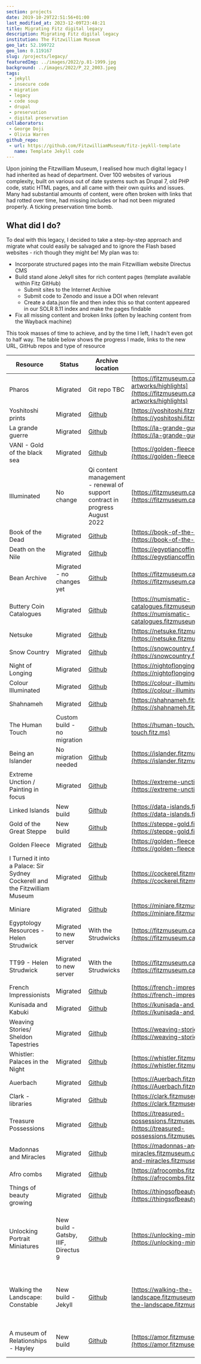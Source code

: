 ```yaml
---
section: projects
date: 2019-10-29T22:51:56+01:00
last_modified_at: 2023-12-09T23:48:21
title: Migrating Fitz digital legacy
description: Migrating Fitz digital legacy
institution: The Fitzwilliam Museum
geo_lat: 52.199722
geo_lon: 0.119167
slug: /projects/legacy/
featuredImg: ../images/2022/p.81-1999.jpg
background: ../images/2022/P_22_2003.jpeg
tags:
 - jekyll
 - insecure code
 - migration 
 - legacy 
 - code soup
 - drupal 
 - preservation
 - digital preservation
collaborators:
 - George Doji
 - Olivia Warren
github_repo: 
 - url: https://github.com/FitzwilliamMuseum/fitz-jeykll-template
   name: Template Jekyll code
---
```

Upon joining the Fitzwilliam Museum, I realised how much digital legacy I had inherited as head of department. 
Over 100 websites of various complexity, built on various out of date systems such as Drupal 7, old PHP code, static 
HTML pages, and all came with their own quirks and issues. Many had substantial amounts of content, were often broken with links 
that had rotted over time, had missing includes or had not been migrated properly. A ticking preservation time bomb.

## What did I do? 

To deal with this legacy, I decided to take a step-by-step approach and migrate what could easily be salvaged and
to ignore the Flash based websites - rich though they might be! My plan was to:

* Incorporate structured pages into the main Fitzwilliam website Directus CMS
* Build stand alone Jekyll sites for rich content pages (template available within Fitz GitHub)
  * Submit sites to the Internet Archive
  * Submit code to Zenodo and issue a DOI when relevant
  * Create a data.json file and then index this so that content appeared in our SOLR 8.11 index and make the pages findable
* Fix all missing content and broken links (often by leaching content from the Wayback machine)

This took masses of time to achieve, and by the time I left, I hadn't even got to half way. The table
below shows the progress I made, links to the new URL, GitHub repos and type of resource

| Resource                                                                   | Status                               | Archive location                                                              | New URL                                                                                                                      | Site type                                                                | Redirects in place                                                     | Type                |
|----------------------------------------------------------------------------|--------------------------------------|-------------------------------------------------------------------------------|------------------------------------------------------------------------------------------------------------------------------|--------------------------------------------------------------------------|------------------------------------------------------------------------|---------------------|
| Pharos                                                                     | Migrated                             | Git repo TBC                                                                  | [https://fitzmuseum.cam.ac.uk/objects-and-artworks/highlights](https://fitzmuseum.cam.ac.uk/objects-and-artworks/highlights) | CMS incorporated                                                         | Yes - 301 redirect                                                     | object focused      |
| Yoshitoshi prints                                                          | Migrated                             | [Github](https://github.com/FitzwilliamMuseum/yoshitoshi)                     | [https://yoshitoshi.fitzmuseum.cam.ac.uk](https://yoshitoshi.fitzmuseum.cam.ac.uk)                                           | Jekyll                                                                   | Yes - 301 redirect                                                     | exhibition          |
| La grande guerre                                                           | Migrated                             | [Github](https://fitzwilliammuseum.github.io/la-grande-guerre)                | [https://la-grande-guerre.fitzmuseum.cam.ac.uk](https://la-grande-guerre.fitzmuseum.cam.ac.uk)                               | Jekyll                                                                   | Yes - 301 redirect                                                     | exhibition          |
| VANI - Gold of the black sea                                               | Migrated                             | [Github](https://fitzwilliammuseum.github.io/golden-fleece)                   | [https://golden-fleece.fitzmuseum.cam.ac.uk](https://golden-fleece.fitzmuseum.cam.ac.uk)                                     | Jekyll                                                                   | Yes - 301 redirect                                                     | exhibition          |
| Illuminated                                                                | No change                            | Qi content management - renewal of support contract in progress August 2022   | [https://fitzmuseum.cam.ac.uk/illuminated](https://fitzmuseum.cam.ac.uk/illuminated)                                         | Qi                                                                       | Yes - proxy                                                            | exhibition/research |
| Book of the Dead                                                           | Migrated                             | [Github](https://github.com/FitzwilliamMuseum/book-of-the-dead)               | [https://book-of-the-dead.fitzmuseum.cam.ac.uk](https://book-of-the-dead.fitzmuseum.cam.ac.uk)                               | Jekyll                                                                   | Yes - 301 redirect                                                     | exhibition          |
| Death on the Nile                                                          | Migrated                             | [Github](https://github.com/FitzwilliamMuseum/egyptiancoffins)                | [https://egyptiancoffins.org/death-on-the-nile](https://egyptiancoffins.org/death-on-the-nile)                               | Jekyll                                                                   | Yes - 301 redirect                                                     | exhibition          |
| Bean Archive                                                               | Migrated - no changes yet            | [Github](https://github.com/FitzwilliamMuseum/beanarchive)                    | [https://fitzmuseum.cam.ac.uk/beanarchive](https://fitzmuseum.cam.ac.uk/beanarchive)                                         | HTML SOUP                                                                | Yes - 301 redirect                                                     | research            |
| Buttery Coin Catalogues                                                    | Migrated                             | [Github](https://github.com/FitzwilliamMuseum/numismatic-catalogues)          | [https://numismatic-catalogues.fitzmuseum.cam.ac.uk](https://numismatic-catalogues.fitzmuseum.cam.ac.uk)                     | Jekyll                                                                   | Yes - 301 redirect                                                     | research            |
| Netsuke                                                                    | Migrated                             | [Github](https://github.com/FitzwilliamMuseum/netsuke)                        | [https://netsuke.fitzmuseum.cam.ac.uk](https://netsuke.fitzmuseum.cam.ac.uk)                                                 | Jekyll                                                                   | Yes - 301 redirect                                                     | exhibition          |
| Snow Country                                                               | Migrated                             | [Github](https://github.com/FitzwilliamMuseum/snowcountry)                    | [https://snowcountry.fitzmuseum.cam.ac.uk](https://snowcountry.fitzmuseum.cam.ac.uk)                                         | Jekyll                                                                   | Yes - 301 redirect                                                     | exhibition          |
| Night of Longing                                                           | Migrated                             | [Github](https://github.com/FitzwilliamMuseum/night-of-longing)               | [https://nightoflonging.fitzmuseum.cam.ac.uk](https://nightoflonging.fitzmuseum.cam.ac.uk)                                   | Jekyll                                                                   | Yes - 301 redirect                                                     | exhibition          |
| Colour Illuminated                                                         | Migrated                             | [Github](https://github.com/FitzwilliamMuseum/colour-illuminated)             | [https://colour-illuminated.fitzmuseum.cam.ac.uk/](https://colour-illuminated.fitzmuseum.cam.ac.uk/)                         | Jekyll                                                                   | Yes - 301 redirect                                                     | exhibition          |
| Shahnameh                                                                  | Migrated                             | [Github](https://github.com/FitzwilliamMuseum/shahnameh)                      | [https://shahnameh.fitzmuseum.cam.ac.uk/](https://shahnameh.fitzmuseum.cam.ac.uk/)                                           | Jekyll                                                                   | Yes - 301 redirect                                                     | exhibition          |
| The Human Touch                                                            | Custom build - no migration          | [Github](https://github.com/FitzwilliamMuseum/the-human-touch)                | [https://human-touch.fitz.ms](https://human-touch.fitz.ms)                                                                   | Gatsby                                                                   | -                                                                      | exhibition          |
| Being an Islander                                                          | No migration needed                  | [Github](https://github.com/FitzwilliamMuseum/islander)                       | [https://islander.fitzmuseum.cam.ac.uk](https://islander.fitzmuseum.cam.ac.uk)                                               | Jekyll                                                                   | -                                                                      | exhibition/research |
| Extreme Unction / Painting in focus                                        | Migrated                             | [Github](https://github.com/FitzwilliamMuseum/extreme-unction)                | [https://extreme-unction.fitzmuseum.cam.ac.uk](https://extreme-unction.fitzmuseum.cam.ac.uk)                                 | Jekyll                                                                   | Yes - 301 redirect                                                     | exhibition          |
| Linked Islands                                                             | New build                            | [Github](https://github.com/FitzwilliamMuseum/ahrc-linking-islands)           | [https://data-islands.fitzmuseum.cam.ac.uk/](https://data-islands.fitzmuseum.cam.ac.uk/)                                     | Jekyll                                                                   | -                                                                      | research            |
| Gold of the Great Steppe                                                   | New build                            | [Github](https://github.com/FitzwilliamMuseum/steppe-gold)                    | [https://steppe-gold.fitzmuseum.cam.ac.uk/](https://steppe-gold.fitzmuseum.cam.ac.uk/)                                       | Jekyll                                                                   | NA                                                                     | exhibition/research |
| Golden Fleece                                                              | Migrated                             | [Github](https://github.com/FitzwilliamMuseum/golden-fleece)                  | [https://golden-fleece.fitzmuseum.cam.ac.uk](https://golden-fleece.fitzmuseum.cam.ac.uk)                                     | Jekyll                                                                   | Yes - 301 redirect                                                     | exhibition          |
| I Turned it into a Palace: Sir Sydney Cockerell and the Fitzwilliam Museum | Migrated                             | [Github](https://github.com/FitzwilliamMuseum/cockerell)                      | [https://cockerel.fitzmuseum.cam.ac.uk](https://cockerel.fitzmuseum.cam.ac.uk)                                               | Jekyll                                                                   | Yes - 301 redirect                                                     | exhibition          |
| Miniare                                                                    | Migrated                             | [Github](https://github.com/FitzwilliamMuseum/miniare)                        | [https://miniare.fitzmuseum.cam.ac.uk](https://miniare.fitzmuseum.cam.ac.uk)                                                 | Jekyll                                                                   | Yes - 301 redirect                                                     | research            |
| Egyptology Resources - Helen Strudwick                                     | Migrated to new server               | With the Strudwicks                                                           | [https://fitzmuseum.cam.ac.uk/er/](https://fitzmuseum.cam.ac.uk/er/)                                                         | HTML Soup                                                                | Proxy forward to server [https://egypt.fitz.ms](https://egypt.fitz.ms) | personal            |
| TT99 - Helen Strudwick                                                     | Migrated to new server               | With the Strudwicks                                                           | [https://fitzmuseum.cam.ac.uk/tt99/](https://fitzmuseum.cam.ac.uk/tt99/)                                                     | HTML Soup                                                                | Proxy forward to server [https://tt99.fitz.ms](https://tt99.fitz.ms)   | personal            |
| French Impressionists                                                      | Migrated                             | [Github](https://github.com/fitzwilliammuseum/french-impressionists)          | [https://french-impressionists.fitzmuseum.cam.ac.uk](https://french-impressionists.fitzmuseum.cam.ac.uk)                     | Jekyll                                                                   | Yes - 301 redirect                                                     | Gallery/ research   |
| Kunisada and Kabuki                                                        | Migrated                             | [Github](https://github.com/fitzwilliammuseum/kunisada-and-kabuki)            | [https://kunisada-and-kabuki.fitzmuseum.cam.ac.uk](https://kunisada-and-kabuki.fitzmuseum.cam.ac.uk)                         | Jekyll                                                                   | Yes - 301 redirect                                                     | Gallery/ research   |
| Weaving Stories/ Sheldon Tapestries                                        | Migrated                             | [Github](https://github.com/fitzwilliammuseum/weaving-stories)                | [https://weaving-stories.fitzmuseum.cam.ac.uk](https://weaving-stories.fitzmuseum.cam.ac.uk)                                 | Jekyll                                                                   | Yes - 301 redirect                                                     | Gallery/ research   |
| Whistler: Palaces in the Night                                             | Migrated                             | [Github](https://github.com/fitzwilliammuseum/whistler)                       | [https://whistler.fitzmuseum.cam.ac.uk](https://whistler.fitzmuseum.cam.ac.uk)                                               | Jekyll                                                                   | Yes - 301 redirect                                                     | Gallery/ research   |
| Auerbach                                                                   | Migrated                             | [Github](https://github.com/fitzwilliammuseum/Auerbach)                       | [https://Auerbach.fitzmuseum.cam.ac.uk](https://Auerbach.fitzmuseum.cam.ac.uk)                                               | Jekyll                                                                   | Yes - 301 redirect                                                     | Exhibition          |
| Clark - libraries                                                          | Migrated                             | [Github](https://github.com/fitzwilliammuseum/clark)                          | [https://clark.fitzmuseum.cam.ac.uk](https://clark.fitzmuseum.cam.ac.uk)                                                     | Jekyll                                                                   | Yes - 301 redirect                                                     | Research            |
| Treasure Possessions                                                       | Migrated                             | [Github](https://github.com/fitzwilliammuseum/treasured-possessions)          | [https://treasured-possessions.fitzmuseum.cam.ac.uk](https://treasured-possessions.fitzmuseum.cam.ac.uk)                     | Jekyll                                                                   | Yes - 301 redirect                                                     | Research            |
| Madonnas and Miracles                                                      | Migrated                             | [Github](https://github.com/fitzwilliammuseum/madonnas-and-miracles)          | [https://madonnas-and-miracles.fitzmuseum.cam.ac.uk](https://madonnas-and-miracles.fitzmuseum.cam.ac.uk)                     | Jekyll                                                                   | Yes - 301 redirect                                                     | Research            |
| Afro combs                                                                 | Migrated                             | [Github](https://github.com/fitzwilliammuseum/afrocombs)                      | [https://afrocombs.fitzmuseum.cam.ac.uk](https://afrocombs.fitzmuseum.cam.ac.uk)                                             | Jekyll                                                                   | Yes - 301 redirect                                                     | Research            |
| Things of beauty growing                                                   | Migrated                             | [Github](https://github.com/fitzwilliammuseum/thingsofbeautygrowing)          | [https://thingsofbeautygrowing.fitzmuseum.cam.ac.uk](https://thingsofbeautygrowing.fitzmuseum.cam.ac.uk)                     | Jekyll                                                                   | Yes - 301 redirect                                                     | Exhibition          |
| Unlocking Portrait Miniatures                                              | New build - Gatsby, IIIF, Directus 9 | [Github](https://github.com/FitzwilliamMuseum/fitz-unlocking-miniatures)      | [https://unlocking-miniatures.fitzmuseum.cam.ac.uk](https://unlocking-miniatures.fitzmuseum.cam.ac.uk)                       | Managed by Olamalu, internal contact Christine Kimbriel Research Project | -                                                                      | Research            |
| Walking the Landscape: Constable                                           | New build - Jekyll                   | [Github](https://github.com/FitzwilliamMuseum/walking-the-landscape-fitz-cdh) | [https://walking-the-landscape.fitzmuseum.cam.ac.uk/](https://walking-the-landscape.fitzmuseum.cam.ac.uk/)                   | Jekyll Managed by Cambridge Digital Humanities and Elenor Ling           | -                                                                      | Research Project    |
| A museum of Relationships - Hayley                                         | New build                            | [Github](https://github.com/FitzwilliamMuseum/amor-fitz-frontend)             | [https://amor.fitzmuseum.cam.ac.uk/](https://amor.fitzmuseum.cam.ac.uk/)                                                     | Laravel 9, SOLR 8.11, Webpack, Tachyons                                  | -                                                                      | Research project    |